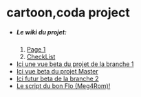 # cartoon,coda project
<ul>
  <li><h5> Le wiki du projet:</h5>
     <ol>
     <li><a href="https://github.com/regiscoda30/cartoon/wiki">Page 1</a></li>
     <li><a href="https://github.com/regiscoda30/cartoon/wiki/Check-list:">CheckList</a></li>
     </ol>
  </li>
  <li><a href="https://htmlpreview.github.io/?https://github.com/regiscoda30/cartoon/blob/MathieuCoynet-patch-1/index.html">Ici  une vue      beta du projet de la branche 1</a></li>
  <li><a href="https://htmlpreview.github.io/?https://github.com/regiscoda30/cartoon/blob/master/index.html">Ici vue beta du projet Master</a></li>
  <li><a href="***">Ici futur beta de la branche 2</a></li>
  <li><a href="https://github.com/regiscoda30/cartoon/blob/master/script.sh">Le script du bon Flo (Meg4Rom)!</a></li>
</ul>
